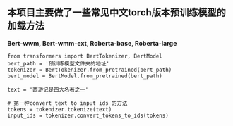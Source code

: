 ## 本项目主要做了一些常见中文torch版本预训练模型的加载方法

**Bert-wwm, Bert-wmm-ext, Roberta-base, Roberta-large**

```[bash]
from transformers import BertTokenizer, BertModel
bert_path = '预训练模型文件夹的地址'
tokenizer = BertTokenizer.from_pretrained(bert_path)
bert_model = BertModel.from_pretrained(bert_path)

text = '西游记是四大名著之一'

# 第一种convert text to input ids 的方法
tokens = tokenizer.tokenize(text)
input_ids = tokenizer.convert_tokens_to_ids(tokens)

```
